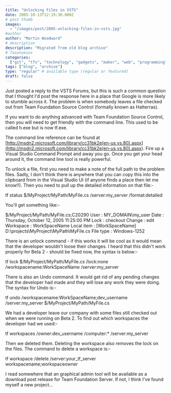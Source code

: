 ```yaml
---
title: "Unlocking Files in VSTS"
date: 2005-10-13T12:19:30.000Z
# post thumb
images:
  - "/images/post/2005-unlocking-files-in-vsts.jpg"
#author
author: "Martin Woodward"
# description
description: "Migrated from old blog archive"
# Taxonomies
categories:
  ["git", "tfs", "technology", "gadgets", "maker", "web", "programming"]
tags: ["blog", "archive"]
type: "regular" # available type (regular or featured)
draft: false
---
```


Just posted a reply to the VSTS Forums, but this is such a common question that I thought I'd post the response here in a place that Google is more likely to stumble across it. The problem is when somebody leaves a file checked out from Team Foundation Source Control (formally known as Hatterras).

If you want to do anything advanced with Team Foundation Source Control, then you will need to get friendly with the command line. This used to be called h.exe but is now tf.exe.

The command line reference can be found at [http://msdn2.microsoft.com/library/cc31bk2e(en-us,vs.80).aspx](<http://msdn2.microsoft.com/library/cc31bk2e(en-us,vs.80).aspx>). Fire up a Visual Studio Command Prompt and away you go. Once you get your head around it, the command line tool is really powerful.

To unlock a file, first you need to make a note of the full path to the problem files. Sadly, I don't think there is anywhere that you can copy this into the clipboard from in the Visual Studio UI (if anyone finds a place then let me know!!). Then you need to pull up the detailed information on that file:-

tf status $/MyProject/MyPath/MyFile.cs /server:my_server /format:detailed

You'll get something like:-

$/MyProject/MyPath/MyFile.cs;C20290
User : MY_DOMAIN\my_user
Date : Thursday, October 12, 2005 11:25:00 PM
Lock : checkout
Change : edit
Workspace : WorkSpaceName
Local item : [WorkSpaceName] D:\projects\MyProject\MyPath\MyFile.cs
File type : Windows-1252

There is an unlock command - if this works it will be cool as it would mean that the developer wouldn't loose their changes. I heard that this didn't work properly for Beta 2 - should be fixed now, the syntax is below:-

tf lock $/MyProject/MyPath/MyFile.cs /lock:none /workspacename:WorkSpaceName /server:my_server

There is also an Undo command. It would get rid of any pending changes that the developer had made and they will lose any work they were doing. The syntax for Undo is:-

tf undo /workspacename:WorkSpaceName;dev_username /server:my_server $/MyProject/MyPath/MyFile.cs

We had a developer leave our company with some files still checked out when we were running on Beta 2. To find out which workspaces the developer had we used:-

tf workspaces /owner:dev_username /computer:\* /server:my_server

Then we deleted them. Deleting the workspace also removes the lock on the files. The command to delete a workspace is:-

tf workspace /delete /server:your_tf_server workspacename;workspaceowner

I read somewhere that an graphical admin tool will be available as a download post release for Team Foundation Server. If not, I think I've found myself a new project...
